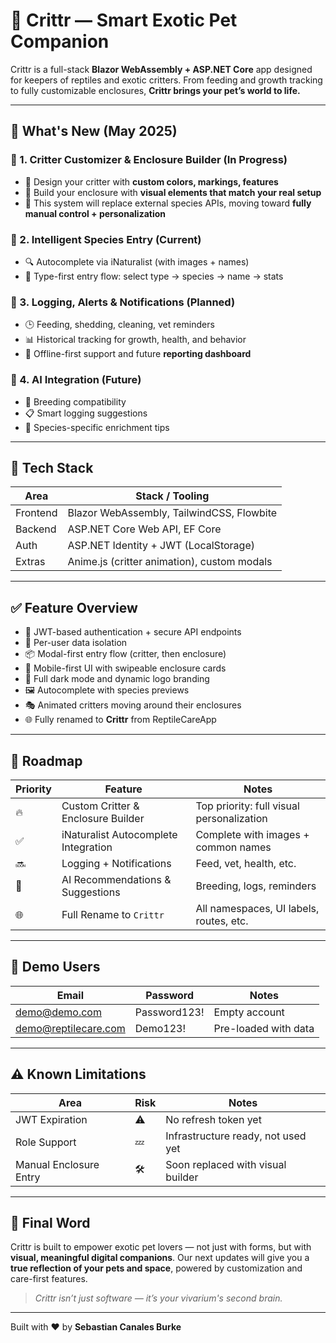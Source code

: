 # 🦎 Crittr — Smart Exotic Pet Companion

Crittr is a full-stack **Blazor WebAssembly + ASP.NET Core** app designed for keepers of reptiles and exotic critters. From feeding and growth tracking to fully customizable enclosures, **Crittr brings your pet’s world to life.**

---

## 🚀 What's New (May 2025)

### 🎨 1. Critter Customizer & Enclosure Builder (In Progress)
- 🎨 Design your critter with **custom colors, markings, features**
- 🏡 Build your enclosure with **visual elements that match your real setup**
- 🔧 This system will replace external species APIs, moving toward **fully manual control + personalization**

### 🧠 2. Intelligent Species Entry (Current)
- 🔍 Autocomplete via iNaturalist (with images + names)
- 🐍 Type-first entry flow: select type → species → name → stats

### 🔔 3. Logging, Alerts & Notifications (Planned)
- 🕒 Feeding, shedding, cleaning, vet reminders
- 📊 Historical tracking for growth, health, and behavior
- 🔄 Offline-first support and future **reporting dashboard**

### 🤖 4. AI Integration (Future)
- 🧬 Breeding compatibility
- 📋 Smart logging suggestions
- 🧠 Species-specific enrichment tips

---

## 🧩 Tech Stack

| Area        | Stack / Tooling                          |
|-------------|------------------------------------------|
| Frontend    | Blazor WebAssembly, TailwindCSS, Flowbite |
| Backend     | ASP.NET Core Web API, EF Core            |
| Auth        | ASP.NET Identity + JWT (LocalStorage)    |
| Extras      | Anime.js (critter animation), custom modals |

---

## ✅ Feature Overview

- 🔐 JWT-based authentication + secure API endpoints
- 🧑 Per-user data isolation
- 📦 Modal-first entry flow (critter, then enclosure)
- 📱 Mobile-first UI with swipeable enclosure cards
- 🎨 Full dark mode and dynamic logo branding
- 🖼️ Autocomplete with species previews
- 🎭 Animated critters moving around their enclosures
- 🌐 Fully renamed to **Crittr** from ReptileCareApp

---

## 🧭 Roadmap

| Priority | Feature                              | Notes                                         |
|----------|--------------------------------------|-----------------------------------------------|
| 🔥       | Custom Critter & Enclosure Builder   | Top priority: full visual personalization     |
| ✅       | iNaturalist Autocomplete Integration | Complete with images + common names           |
| 🔜       | Logging + Notifications              | Feed, vet, health, etc.                        |
| 🧠       | AI Recommendations & Suggestions     | Breeding, logs, reminders                      |
| 🌐       | Full Rename to `Crittr`              | All namespaces, UI labels, routes, etc.        |

---

## 🧪 Demo Users

| Email                    | Password     | Notes                         |
|--------------------------|--------------|-------------------------------|
| demo@demo.com            | Password123! | Empty account                 |
| demo@reptilecare.com     | Demo123!     | Pre-loaded with data          |

---

## ⚠️ Known Limitations

| Area                  | Risk   | Notes                               |
|-----------------------|--------|-------------------------------------|
| JWT Expiration        | ⚠️     | No refresh token yet                |
| Role Support          | 💤     | Infrastructure ready, not used yet  |
| Manual Enclosure Entry| 🛠️     | Soon replaced with visual builder   |

---

## 💬 Final Word

Crittr is built to empower exotic pet lovers — not just with forms, but with **visual, meaningful digital companions**. Our next updates will give you a **true reflection of your pets and space**, powered by customization and care-first features.

> _Crittr isn’t just software — it’s your vivarium's second brain._

---

Built with ❤️ by **Sebastian Canales Burke**